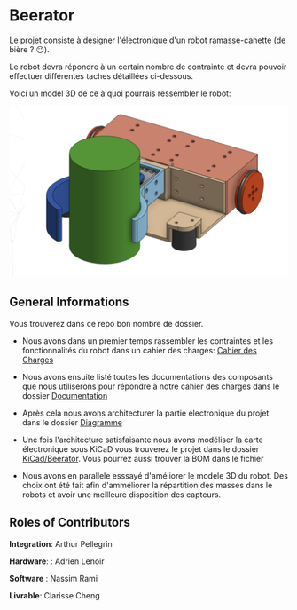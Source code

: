 # Beerator
Le projet consiste à designer l'électronique d'un robot ramasse-canette (de bière ? 😶). 

Le robot devra répondre à un certain nombre de contrainte et devra pouvoir effectuer différentes taches détaillées ci-dessous.

Voici un model 3D de ce à quoi pourrais ressembler le robot:

![img](Beerator3D.png)

## General Informations

Vous trouverez dans ce repo bon nombre de dossier.

- Nous avons dans un premier temps rassembler les contraintes et les fonctionnalités du robot dans un cahier des charges: [Cahier des Charges](Cahier%20des%20Charges)

- Nous avons ensuite listé toutes les documentations des composants que nous utiliserons pour répondre à notre cahier des charges dans le dossier [Documentation](Documentation)

- Après cela nous avons architecturer la partie électronique du projet dans le dossier [Diagramme](Diagramme)

- Une fois l'architecture satisfaisante nous avons modéliser la carte électronique sous KiCaD vous trouverez le projet dans le dossier [KiCad/Beerator](KiCad/Beerator). Vous pourrez aussi trouver la BOM dans le fichier

- Nous avons en parallele esssayé d'améliorer le modele 3D du robot. Des choix ont été fait afin d'amméliorer la répartition des masses dans le robots et avoir une meilleure disposition des capteurs.



## Roles of Contributors

**Integration**: Arthur Pellegrin 

**Hardware**: : Adrien Lenoir

**Software** : Nassim Rami

**Livrable**: Clarisse Cheng

